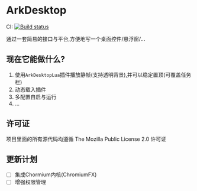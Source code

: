 # ArkDesktop

CI: [![Build status](https://ci.appveyor.com/api/projects/status/f4oklwdady0figt2?svg=true)](https://ci.appveyor.com/project/huix-oldcat/arkdesktop)

通过一套简易的接口与平台,方便地写一个桌面控件/悬浮窗/...



## 现在它能做什么?

1. 使用`ArkDesktopLua`插件播放静帧(支持透明背景),并可以稳定置顶(可覆盖任务栏)
2. 动态载入插件
3. 多配置自启与运行
4. ...

## 许可证

项目里面的所有源代码均遵循 The Mozilla Public License 2.0 许可证

## 更新计划

- [ ] 集成Chormium内核(ChromiumFX)
- [ ] 增强权限管理